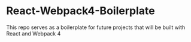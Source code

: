 # React-Webpack4-Boilerplate
This repo serves as a boilerplate for future projects that will be built with React and Webpack 4
